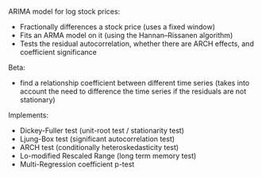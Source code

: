 ARIMA model for log stock prices: 
- Fractionally differences a stock price (uses a fixed window)
- Fits an ARMA model on it (using the Hannan–Rissanen algorithm)
- Tests the residual autocorrelation, whether there are ARCH effects, and coefficient significance 

Beta:
- find a relationship coefficient between different time series (takes into account the need to difference the time series if the residuals are not stationary)

Implements:
- Dickey-Fuller test (unit-root test / stationarity test)
- Ljung-Box test (significant autocorrelation test)
- ARCH test (conditionally heteroskedasticity test)
- Lo-modified Rescaled Range (long term memory test)
- Multi-Regression coefficient p-test